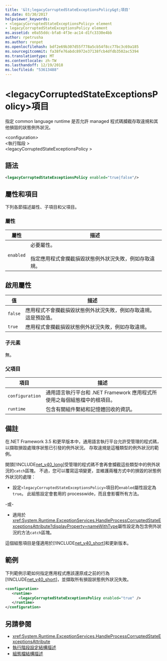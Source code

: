 ```yaml
---
title: '&lt;legacyCorruptedStateExceptionsPolicy&gt;項目'
ms.date: 03/30/2017
helpviewer_keywords:
- <legacyCorruptedStateExceptionsPolicy> element
- legacyCorruptedStateExceptionsPolicy element
ms.assetid: e0a55ddc-bfa8-4f3e-ac14-d1fc3330e4bb
author: rpetrusha
ms.author: ronpet
ms.openlocfilehash: bdf2e69b307d55f778a5cb54f8cc77bc3c69a185
ms.sourcegitcommit: fa38fe76abdc8972e37138fcb4dfdb3502ac5394
ms.translationtype: MT
ms.contentlocale: zh-TW
ms.lasthandoff: 12/19/2018
ms.locfileid: "53613488"
---
```

# <a name="ltlegacycorruptedstateexceptionspolicygt-element"></a>&lt;legacyCorruptedStateExceptionsPolicy&gt;項目
指定 common language runtime 是否允許 managed 程式碼攔截存取違規和其他損毀的狀態例外狀況。  
  
 \<configuration>  
\<執行階段 >  
\<legacyCorruptedStateExceptionsPolicy >  
  
## <a name="syntax"></a>語法  
  
```xml  
<legacyCorruptedStateExceptionsPolicy enabled="true|false"/>  
```  
  
## <a name="attributes-and-elements"></a>屬性和項目  
 下列各節描述屬性、子項目和父項目。  
  
### <a name="attributes"></a>屬性  
  
|屬性|描述|  
|---------------|-----------------|  
|`enabled`|必要屬性。<br /><br /> 指定應用程式會攔截損毀狀態例外狀況失敗，例如存取違規。|  
  
## <a name="enabled-attribute"></a>啟用屬性  
  
|值|描述|  
|-----------|-----------------|  
|`false`|應用程式不會攔截損毀狀態例外狀況失敗，例如存取違規。 這是預設值。|  
|`true`|應用程式會攔截損毀狀態例外狀況失敗，例如存取違規。|  
  
### <a name="child-elements"></a>子元素  
 無。  
  
### <a name="parent-elements"></a>父項目  
  
|項目|描述|  
|-------------|-----------------|  
|`configuration`|通用語言執行平台和 .NET Framework 應用程式所使用之每個組態檔中的根項目。|  
|`runtime`|包含有關組件繫結和記憶體回收的資訊。|  
  
## <a name="remarks"></a>備註  
 在.NET Framework 3.5 和更早版本中，通用語言執行平台允許受管理的程式碼，以擷取損毀處理序狀態已引發的例外狀況。 存取違規是這種類型的例外狀況的範例。  
  
 開頭[!INCLUDE[net_v40_long](../../../../../includes/net-v40-long-md.md)]受管理的程式碼不會再會攔截這些類型中的例外狀況的`catch`區塊。 不過，您可以覆寫這項變更，並維護兩種方式中的損毀的狀態例外狀況的處理：  
  
-   設定`<legacyCorruptedStateExceptionsPolicy>`項目的`enabled`屬性設定為`true`。 此組態設定會套用的 processwide，而且會影響所有方法。  
  
 -或-  
  
-   適用於<xref:System.Runtime.ExceptionServices.HandleProcessCorruptedStateExceptionsAttribute?displayProperty=nameWithType>屬性設定為包含例外狀況的方法`catch`區塊。  
  
 這個組態項目是僅適用於[!INCLUDE[net_v40_short](../../../../../includes/net-v40-short-md.md)]和更新版本。  
  
## <a name="example"></a>範例  
 下列範例示範如何指定應用程式應該還原成之前的行為[!INCLUDE[net_v40_short](../../../../../includes/net-v40-short-md.md)]，並擷取所有損毀狀態例外狀況失敗。  
  
```xml  
<configuration>  
   <runtime>  
      <legacyCorruptedStateExceptionsPolicy enabled="true" />  
   </runtime>  
</configuration>  
```  
  
## <a name="see-also"></a>另請參閱  
- <xref:System.Runtime.ExceptionServices.HandleProcessCorruptedStateExceptionsAttribute>  
- [執行階段設定結構描述](../../../../../docs/framework/configure-apps/file-schema/runtime/index.md)  
- [組態檔結構描述](../../../../../docs/framework/configure-apps/file-schema/index.md)
